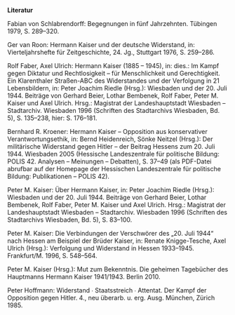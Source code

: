 **Literatur**

Fabian von Schlabrendorff: Begegnungen in fünf Jahrzehnten. Tübingen
1979, S. 289–320.

Ger van Roon: Hermann Kaiser und der deutsche Widerstand, in:
Vierteljahrshefte für Zeitgeschichte, 24. Jg., Stuttgart 1976, S.
259–286.

Rolf Faber, Axel Ulrich: Hermann Kaiser (1885 – 1945), in: dies.: Im
Kampf gegen Diktatur und Rechtlosigkeit – für Menschlichkeit und
Gerechtigkeit. Ein Klarenthaler Straßen-ABC des Widerstandes und der
Verfolgung in 21 Lebensbildern, in: Peter Joachim Riedle (Hrsg.):
Wiesbaden und der 20. Juli 1944. Beiträge von Gerhard Beier, Lothar
Bembenek, Rolf Faber, Peter M. Kaiser und Axel Ulrich. Hrsg.: Magistrat
der Landeshauptstadt Wiesbaden – Stadtarchiv. Wiesbaden 1996 (Schriften
des Stadtarchivs Wiesbaden, Bd. 5), S. 135–238, hier: S. 176–181.

Bernhard R. Kroener: Hermann Kaiser – Opposition aus konservativer
Verantwortungsethik, in: Bernd Heidenreich, Sönke Neitzel (Hrsg.): Der
militärische Widerstand gegen Hitler – der Beitrag Hessens zum 20. Juli
1944. Wiesbaden 2005 (Hessische Landeszentrale für politische Bildung:
POLIS 42. Analysen – Meinungen – Debatten), S. 37–49 (als PDF-Datei
abrufbar auf der Homepage der Hessischen Landeszentrale für politische
Bildung: Publikationen – POLIS 42).

Peter M. Kaiser: Über Hermann Kaiser, in: Peter Joachim Riedle (Hrsg.):
Wiesbaden und der 20. Juli 1944. Beiträge von Gerhard Beier, Lothar
Bembenek, Rolf Faber, Peter M. Kaiser und Axel Ulrich. Hrsg.: Magistrat
der Landeshauptstadt Wiesbaden – Stadtarchiv. Wiesbaden 1996 (Schriften
des Stadtarchivs Wiesbaden, Bd. 5), S. 83–100.

Peter M. Kaiser: Die Verbindungen der Verschwörer des „20. Juli 1944“
nach Hessen am Beispiel der Brüder Kaiser, in: Renate Knigge-Tesche,
Axel Ulrich (Hrsg.): Verfolgung und Widerstand in Hessen 1933–1945.
Frankfurt/M. 1996, S. 548–564.

Peter M. Kaiser (Hrsg.): Mut zum Bekenntnis. Die geheimen Tagebücher des
Hauptmanns Hermann Kaiser 1941/1943. Berlin 2010.

Peter Hoffmann: Widerstand ∙ Staatsstreich ∙ Attentat. Der Kampf der
Opposition gegen Hitler. 4., neu überarb. u. erg. Ausg. München, Zürich
1985.
